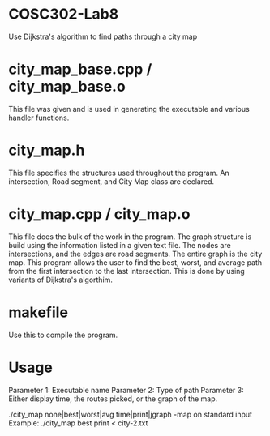 # COSC302-Lab8
Use Dijkstra's algorithm to find paths through a city map

# city_map_base.cpp / city_map_base.o
This file was given and is used in generating the executable and various handler functions.

# city_map.h
This file specifies the structures used throughout the program. An intersection, Road segment, 
and City Map class are declared.

# city_map.cpp / city_map.o
This file does the bulk of the work in the program. The graph structure is build using the 
information listed in a given text file. The nodes are intersections, and the edges are road
segments. The entire graph is the city map. This program allows the user to find the best, worst,
and average path from the first intersection to the last intersection. This is done by using 
variants of Dijkstra's algorthim.

# makefile
Use this to compile the program.

# Usage
Parameter 1: Executable name
Parameter 2: Type of path
Parameter 3: Either display time, the routes picked, or the graph of the map.

./city_map none|best|worst|avg time|print|jgraph -map on standard input
Example:
./city_map best print < city-2.txt
